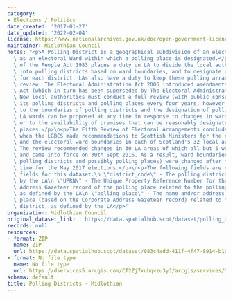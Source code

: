 ```yaml
---
category:
- Elections / Politics
date_created: '2017-01-27'
date_updated: '2022-02-04'
license: https://www.nationalarchives.gov.uk/doc/open-government-licence/version/3/
maintainer: Midlothian Council
notes: "<p>A Polling District is a geographical subdivision of an electoral area such\
  \ as an electoral Ward within which a polling place is designated.</p>\n<p>The Representation\
  \ of the People Act 1983 places a duty on LA to divide the local authority area\
  \ into polling districts based on ward boundaries, and to designate a polling place\
  \ for each district. LAs also have a duty to keep these polling arrangements under\
  \ review. The Electoral Administration Act 2006 introduced amendments to the 1983\
  \ Act (which in turn has been superseded by The Electoral Administration Act 2013).\
  \ Now local authorities must conduct a full review (with public consultation) of\
  \ its polling districts and polling places every four years, however adjustments\
  \ to the boundaries of polling districts and the designation of polling places within\
  \ LA wards can be proposed at any time in response to changes in ward boundaries\
  \ or to the availability of premises that can be reasonably designated as polling\
  \ places.</p>\n<p>The Fifth Review of Electoral Arrangements concluded in May 2016\
  \ when the LGBCS made recommendations to Scottish Ministers for the number of Councillors\
  \ and the electoral ward boundaries in each of Scotland's 32 local authorities.\
  \ The review recommended changes in 30 LA areas of which all but 5 were accepted\
  \ and came into force on 30th Sept 2016. As a result, ward boundaries (and therefore\
  \ polling districts and possibly polling places) were changed after this date in\
  \ time for the May 2017 elections.</p>\n<p>The following fields are now MANDATORY\
  \ fields for this dataset.\n \"district_code\" - The polling district code, as defined\
  \ by the LA\n \"UPRN\" - The Unique Property Reference Number for the Corporate\
  \ Address Gazeteer record of the polling place related to the polling district,\
  \ as defined by the LA\n \"polling_place\" - The name and/or address of the polling\
  \ place (based on the Corporate Address Gazeteer record) related to the polling\
  \ district, as defined by the LA</p>"
organization: Midlothian Council
original_dataset_link: ' https://data.spatialhub.scot/dataset/polling_districts-ml'
records: null
resources:
- format: ZIP
  name: ZIP
  url: https://data.spatialhub.scot/dataset/083c4add-411f-4f47-8914-b166824a8708/resource/b052c09b-aae0-42a7-9768-1b9c30971192/download/pollingdistricts.zip
- format: No file type
  name: No file type
  url: https://dservices5.arcgis.com/CT2Zj7xubqvzu3yJ/arcgis/services/Midlothian_Polling_Districts/WFSServer?service=wfs&request=getcapabilities?
schema: default
title: Polling Districts - Midlothian
---
```


